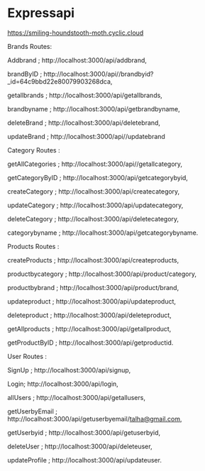 # Expressapi



https://smiling-houndstooth-moth.cyclic.cloud



Brands Routes:

Addbrand ; http://localhost:3000/api/addbrand,


brandByID ; http://localhost:3000/api//brandbyid?_id=64c9bbd22e80079903268dca,


getallbrands ; http://localhost:3000/api/getallbrands,


brandbyname ; http://localhost:3000/api/getbrandbyname,


deleteBrand ; http://localhost:3000/api/deletebrand,


updateBrand ; http://localhost:3000/api//updatebrand

Category Routes :

getAllCategories ; http://localhost:3000/api//getallcategory,


getCategoryByID ; http://localhost:3000/api/getcategorybyid,


createCategory ; http://localhost:3000/api/createcategory,


updateCategory ; http://localhost:3000/api/updatecategory,


deleteCategory ; http://localhost:3000/api/deletecategory,


categorybyname ; http://localhost:3000/api/getcategorybyname.


Products Routes : 

createProducts ; http://localhost:3000/api/createproducts,


productbycategory ; http://localhost:3000/api/product/category,


productbybrand ; http://localhost:3000/api/product/brand,


updateproduct ; http://localhost:3000/api/updateproduct,


deleteproduct ; http://localhost:3000/api/deleteproduct,


getAllproducts ; http://localhost:3000/api/getallproduct,


getProductByID ; http://localhost:3000/api/getproductid.


User Routes : 


SignUp ; http://localhost:3000/api/signup,


Login; http://localhost:3000/api/login,


allUsers ; http://localhost:3000/api/getallusers,


 getUserbyEmail ; http://localhost:3000/api/getuserbyemail/talha@gmail.com,


 getUserbyid ; http://localhost:3000/api/getuserbyid,


 deleteUser ; http://localhost:3000/api/deleteuser,
 

updateProfile ; http://localhost:3000/api/updateuser.
